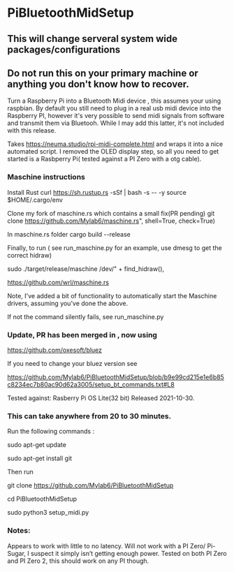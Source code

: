 # PiBluetoothMidSetup

## This will change serveral system wide packages/configurations 
## Do not run this on your primary machine or anything you don't know how to recover. 
Turn a Raspberry Pi into a Bluetooth Midi device , this assumes your using raspbian.
By default you still need to plug in a real usb midi device into the Raspberry PI, however it's very possible to send midi signals from software and transmit them via Bluetooh. While I may add this latter, it's not included with this release.  


Takes https://neuma.studio/rpi-midi-complete.html and wraps it into a nice automated script. 
I removed the OLED display step, so all you need to get started is a Rasbperry Pi( tested against a PI Zero with a otg cable). 

### Maschine instructions 


Install Rust 
curl https://sh.rustup.rs -sSf | bash -s -- -y
source $HOME/.cargo/env

Clone my fork of maschine.rs which contains a small fix(PR pending)
git clone https://github.com/Mylab6/maschine.rs", shell=True, check=True)

In maschine.rs folder 
cargo build --release

Finally, to run ( see run_maschine.py for an example, use dmesg to get the correct hidraw) 

sudo ./target/release/maschine /dev/" + find_hidraw(),




https://github.com/wrl/maschine.rs

Note, I've added a bit of functionality to automatically start the Maschine drivers, assuming you've done the above. 

If not the command silently fails, see run_maschine.py

### Update, PR has been merged in , now using 
https://github.com/oxesoft/bluez

If you need to change your bluez version see 


https://github.com/Mylab6/PiBluetoothMidSetup/blob/b9e99cd215e1e6b85c8234ec7b80ac90d62a3005/setup_bt_commands.txt#L8


Tested against:
Rasberry Pi OS Lite(32 bit)
Released 2021-10-30.

### This can take anywhere from 20 to 30 minutes.

Run the following commands : 

sudo apt-get update


sudo apt-get install  git


Then run 

git clone https://github.com/Mylab6/PiBluetoothMidSetup

cd PiBluetoothMidSetup


sudo python3 setup_midi.py


### Notes: 

Appears to work with little to no latency. Will not work with a PI Zero/ Pi-Sugar, I suspect it simply isn’t getting enough power.  Tested on both PI Zero and PI Zero 2, this should work on any PI though. 

